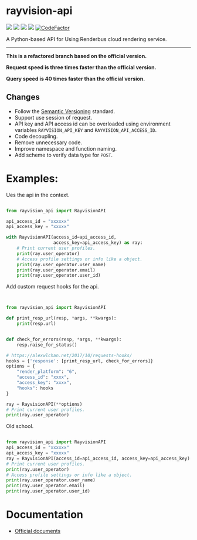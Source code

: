 rayvision-api
=============
[![](https://img.shields.io/badge/docs--English-latest-green)](https://renderbus.readthedocs.io/en/latest)
[![](https://img.shields.io/badge/license-Apache%202-blue)](http://www.apache.org/licenses/LICENSE-2.0.txt)
![](https://img.shields.io/badge/python-2.7.10+%20%7C%203.6%20%7C%203.7-blue)
![](https://img.shields.io/badge/platform-windows%20%7C%20macos%20%7C%20linux-lightgrey)
[![CodeFactor](https://www.codefactor.io/repository/github/loonghao/rayvision_api/badge)](https://www.codefactor.io/repository/github/loonghao/rayvision_api)

A Python-based API for Using Renderbus cloud rendering service.

-------------------------------------------------------------------------------
**This is a refactored branch based on the official version.**

**Request speed is three times faster than the official version.**

**Query speed is 40 times faster than the official version.**

Changes
--------
- Follow the [Semantic Versioning](https://semver.org/) standard.
- Support use session of request.
- API key and API access id can be overloaded using environment variables `RAYVISION_API_KEY` and `RAYVISION_API_ACCESS_ID`.
- Code decoupling.
- Remove unnecessary code.
- Improve namespace and function naming.
- Add scheme to verify data type for `POST`.

# Examples:
Ues the api in the context.
```python

from rayvision_api import RayvisionAPI

api_access_id = "xxxxxx"
api_access_key = "xxxxx"

with RayvisionAPI(access_id=api_access_id, 
                  access_key=api_access_key) as ray:
    # Print current user profiles.
    print(ray.user_operator)
    # Access profile settings or info like a object.
    print(ray.user_operator.user_name)
    print(ray.user_operator.email)
    print(ray.user_operator.user_id)

```
Add custom request hooks for the api.
```python


from rayvision_api import RayvisionAPI

def print_resp_url(resp, *args, **kwargs):
    print(resp.url)


def check_for_errors(resp, *args, **kwargs):
    resp.raise_for_status()

# https://alexwlchan.net/2017/10/requests-hooks/
hooks = {'response': [print_resp_url, check_for_errors]}
options = {
    "render_platform": "6",
    "access_id": "xxxx",
    "access_key": "xxxx",
    "hooks": hooks
}

ray = RayvisionAPI(**options)
# Print current user profiles.
print(ray.user_operator)
```
Old school.
```python

from rayvision_api import RayvisionAPI
api_access_id = "xxxxxx"
api_access_key = "xxxxx"
ray = RayvisionAPI(access_id=api_access_id, access_key=api_access_key)
# Print current user profiles.
print(ray.user_operator)
# Access profile settings or info like a object.
print(ray.user_operator.user_name)
print(ray.user_operator.email)
print(ray.user_operator.user_id)

```

# Documentation

- [Official documents]( https://renderbus.readthedocs.io/en/latest/index.html)

